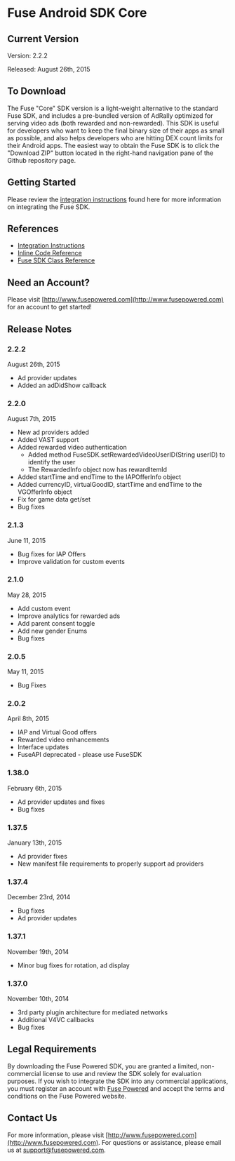 # Fuse Android SDK Core

## Current Version

Version: 2.2.2

Released: August 26th, 2015

## To Download
The Fuse "Core" SDK version is a light-weight alternative to the standard Fuse SDK, and includes a pre-bundled version of AdRally optimized for serving video ads (both rewarded and non-rewarded). This SDK is useful for developers who want to keep the final binary size of their apps as small as possible, and also helps developers who are hitting DEX count limits for their Android apps.
The easiest way to obtain the Fuse SDK is to click the "Download ZIP" button located in the right-hand navigation pane of the Github repository page.

## Getting Started

Please review the [integration instructions](https://wiki.fusepowered.com/index.php?title=Android) found here for more information on integrating the Fuse SDK.

## References

* [Integration Instructions](https://wiki.fusepowered.com/index.php?title=Android)
* [Inline Code Reference](http://fusepowered.github.io/FuseSDKAndroid/)
* [Fuse SDK Class Reference](https://wiki.fusepowered.com/docs/Android/classcom_1_1fusepowered_1_1_fuse_s_d_k.html)

## Need an Account?
Please visit [http://www.fusepowered.com](http://www.fusepowered.com) for an account to get started!

## Release Notes

### 2.2.2
August 26th, 2015
* Ad provider updates
* Added an adDidShow callback

### 2.2.0
August 7th, 2015
* New ad providers added
* Added VAST support
* Added rewarded video authentication 
  * Added method FuseSDK.setRewardedVideoUserID(String userID) to identify the user
  * The RewardedInfo object now has rewardItemId
* Added startTime and endTime to the IAPOfferInfo object
* Added currencyID, virtualGoodID, startTime and endTime to the VGOfferInfo object
* Fix for game data get/set
* Bug fixes

### 2.1.3
June 11, 2015
* Bug fixes for IAP Offers
* Improve validation for custom events

### 2.1.0
May 28, 2015
* Add custom event
* Improve analytics for rewarded ads
* Add parent consent toggle
* Add new gender Enums
* Bug fixes

### 2.0.5
May 11, 2015
* Bug Fixes

### 2.0.2
April 8th, 2015
* IAP and Virtual Good offers
* Rewarded video enhancements
* Interface updates
* FuseAPI deprecated - please use FuseSDK

### 1.38.0
February 6th, 2015
* Ad provider updates and fixes
* Bug fixes

### 1.37.5
January 13th, 2015
* Ad provider fixes
* New manifest file requirements to properly support ad providers

### 1.37.4
December 23rd, 2014
* Bug fixes
* Ad provider updates

### 1.37.1
November 19th, 2014
* Minor bug fixes for rotation, ad display

### 1.37.0
November 10th, 2014
* 3rd party plugin architecture for mediated networks
* Additional V4VC callbacks
* Bug fixes

## Legal Requirements
By downloading the Fuse Powered SDK, you are granted a limited, non-commercial license to use and review the SDK solely for evaluation purposes.  If you wish to integrate the SDK into any commercial applications, you must register an account with [Fuse Powered](https://www.fusepowered.com) and accept the terms and conditions on the Fuse Powered website.

## Contact Us
For more information, please visit [http://www.fusepowered.com](http://www.fusepowered.com). For questions or assistance, please email us at [support@fusepowered.com](mailto:support@fusepowered.com).
